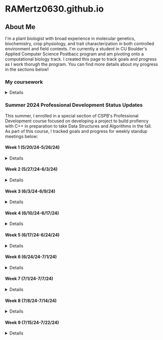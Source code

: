 # RAMertz0630.github.io

## About Me

I'm a plant biologist with broad experience in molecular genetics, biochemistry, crop physiology, and trait characterization in both controlled environment and field contexts. I'm currently a student in CU Boulder's Applied Computer Science Postbacc program and am pivoting onto a computational biology track. I created this page to track goals and progress as I work thorugh the program. You can find more details about my progress in the sections below!

### My coursework
<details>
<br>
<table>
<tr>
<th>Semester</th>
<th>Course Name</th>
<th>Languages Utilized</th>
</tr>
<tr>
<td>Sp 24</td>
<td>Intro Comp Sci</td>  
<td>Python, C++</td>
</tr>
<tr>
<td>Sp 24</td>
<td>Discrete Structures</td>
<td>Python</td>
</tr>
<tr>
<td>Su 24</td>
<td>Intro to Data Science Algorithms</td>
<td>Python</td>
</tr>
<tr>
<td>Su 24</td>
<td>Information Visualization</td>
<td>Python</td>
</tr>
<tr>
<td>Su 24</td>
<td>Professional Development</td>
<td>C++</td>
</tr>
</table>
<br>  
</details>

### Summer 2024 Professional Development Status Updates

This summer, I enrolled in a special section of CSPB's Professional Development course focused on developing a project to build profiency with C++ in preparation to take Data Structures and Algorithms in the fall. As part of this course, I tracked goals and progress for weekly standup meetings below:

#### Week 1 (5/20/24-5/26/24)

<details>
<br>
<b>Progress to Date</b><br>
<ul>
  <li>Reviewed all orientation materials on Moodle</li>
  <li>Created personal Github page to publish status updates</li>
</ul>
<b>Goals for Next Week</b><br>
<ul>
  <li>My current objective is to define my primary goal for the summer: am I mainly building fluency with C++ to limit the risk of juggling unfamiliar coding frameworks and new math concepts simultaneously in the fall, or am I pursuing a dual purpose project that will accomplish the former goal and teach me something useful that I can carry forward onto the data science track?</li>
</ul>
<b>Successess & Challenges</b><br>
<ul>
  <li>Setting up a Github page was new to me and entailed a bit of a learning curve.</li>
  <li>All of my prior data science/comp bio experience has only involved Python and R; I'm currently doing some exploratory research to understand the utility of delving deeply into C++ if I want to stay on this track.</li>
</ul>
</details>

#### Week 2 (5/27/24-6/3/24)

<details>
<br>
<b>What did you do last week?</b><br>
<ul>
  <li>Created personal github page</li>
  <li>Researched data science applications of C++ to refine primary goal (general fluency vs specific project).</li>
  <li>Determined that my primary goal is to build general fluency in C++ in preparation for fall enrollment in CSPB 2270 rather than to pursue a specific data science-facing project.</li>
  <li>Joined Exercism; completed first 3 exercises recommended by Taylor and all prerequisite learning mode exercises to access them.</li>
  <li>Identified a Udemy course to reinforce and move beyond concepts covered in 1300</li>
</ul>
<b>What do you plan to do this week?</b><br>
<ul>
  <li>Finish all remaining week 1-2 Exercism problems recommended by Taylor (Grade, Interest, Election, Trolls), join Sunday office hour to discuss solutions.</li>
  <li>Start on Taylor's recommended Exercism problems for week 3-4 as soon as they're posted.</li>
  <li>Skim/Quickly review exercises in Udemy curriculum on variables, statements, control flow, strings, and functions; delve deeply on arrays/vectors and pointers if time permits. Make this the primary goal of week 4 if not.</li>
</ul>
<b>Are there any impediments in your way?</b><br>
<ul>
  <li>Formatting issues with personal page; the markdown preview (MD_Preview.png) looks fine, but visiting the URL itself (Visiting_URL.png) shows that the formatting on the markdown text that I have collapsed in a details field is lost and creates gibberish.</li>
  <li>A quick search revealed that this might be an issue with translating Markdown to HTML. Beyond that, I don't know how to fix it and it's a time-unbound problem separate from my primary goal of spending 4h each week getting better at C++, so I intend to devote some spare time on evenings and weekends to tackling it before websites are due.</li>
</ul>
<b>Reflection on the process you used last week, how can you make the process work better?</b><br>
<ul>
  <li>Last week's goal was exploration and refinement of goals. Now that this is complete, the next step is to figure out most efficient cadence to integrate the two components of my project (general learning through structured coursework and challenge problems to build fluency) into the four hours I have allocated each week.</li>
</ul>

</details>

#### Week 3 (6/3/24-6/9/24)

<details>
<br>
<b>What did you do last week?</b><br>
<ul>
  <li>Drafted, revised, and submitted Project Plan for review.</li>
  <li>Posted update to personal Github page.</li>
</ul>
<b>What do you plan to do this week?</b><br>
<ul>
  <li>Get back on track with Exercism puzzles; for the Week 3-4 recommended exercises, I got "Log Levels" and "Last Will" done last week; I still need to get the other 3 and as many additional ones in Strings, Loops, and Numbers done as possible to stay on track for Primary Goal 1 in my project proposal.</li>
</ul>
<b>Are there any impediments in your way?</b><br>
<ul>
  <li>I still need to fix the syntax issue on my project website before it's due.</li>
</ul>
<b>Reflection on the process you used last week, how can you make the process work better?</b><br>
<ul>
  <li>Although I'm dedicating the required amount of time to this class, I'm not allocating long enough daily time blocks to be maximally effective. In my current 1-1.5h increments, if I hit one major blocker or knowledge gap, the session is over before I can finish troubleshooting and complete a milestone.</li>
  <li>Starting next week, I plan to trial one contiguous 3 hour block for major project work and a 1.5 hour block for class requirements (peer reviews, drafting and posting progress and feedback) and benchmark my progress on project objectives against the average rate for Weeks 2-3.</li>
</ul>
</details>

#### Week 4 (6/10/24-6/17/24)

<details>
<br>
<b>What did you do last week?</b><br>
<ul>
  <li>Reviewed all 4 assigned Project Plans.</li>
  <li>Attempted Exercism problem "reverse string" and hit a blocker.</li>
  <li>Posted update to personal Github page.</li>
</ul>
<b>?What do you plan to do this week?</b><br>
<ul>
  <li>Revise Project Proposal (too ambitious for allotted time given learning time)</li>
  <li>Review Sections 7 (Arrays and Vectors) and 10 (Characters and Strings)</li>
  <li>Return to Exercism Puzzles and solve all incomplete Puzzles recommended for Weeks 2-6.</li>
</ul>
<b>Are there any impediments in your way?</b><br>
<ul>
  <li>I need to fix the syntax issue on my project website this week.</li>
  <li>I have more of a learning curve than I thought for modern C++ coming out of CSPB 1300; I need to increase the amount of structured study time in my Udemy course and decrease the amount of target Exercises I plan to get done each week until I have a better grasp of header files and how to use items from the std library without "using namespace std".</li>
</ul>
<b>Reflection on the process you used last week, how can you make the process work better?</b>
<ul>
  <li>Using a contiguous 3 hour block for major project work and a 1.5 hour block for class requirements (peer reviews, drafting and posting progress and feedback) worked really well this week. I intend to continue this cadence for the foreseeable future.</li>
</ul>
</details>

#### Week 5 (6/17/24-6/24/24)

<details>
<br>
<b>What did you do last week?</b><br>
<ul>
  <li>Reviewed feedback on my project plan.</li>
  <li>Devoted more time to structured learning; reviewed sections 1-10 in my Udemy course, with an emphasis on Sections 7 (Arrays and Vectors) and 10 (Characters and Strings)</li>
  <li>Finished Week 1-2 recommended exercise "Making the Grade" after reviewing vectors.</li>
  <li>Posted update to personal Github page.</li>
</ul>
<b>What do you plan to do this week?</b><br>
<ul>
  <li>Get unstuck on all recommended Exercises requiring std::string methods (Phone Number, Word Count, Matching Brackets)</li>
  <li>On own time, review Udemy syllabus through Section 13 (OOP - Classes)</li>
  <li>After Section 13, attempt all recommended Exercises that involve classes (Election Day & Trolls from Week 1-2, Alien Game, Dr. Data from Week 3-4)</li>
</ul>
<b>Are there any impediments in your way?</b><br>
<ul>
  <li>A lot of Exercises on my to-do list require a better understanding of std::string member functions in modern C++. I'm closing the knowledge gap this week.</li>
</ul>
<b>Reflection on the process you used last week, how can you make the process work better?</b><br>
<ul>
  <li>I got a lot of good feedback on my project proposal. I really appreciate the advice to prioritize quality of answers over quantity of exercises completed and have amended my project plan and weekly schedule accordingly:</li>
  <li>Finishing and discussing Taylor's assigned biweekly exercises is now higher priority than completing a certain number of exercises by a given date.</li>
  <li>My workflow now starts with attempting the exercises in order of assignment and pivoting to my Udemy course and textbook reading when I hit a blocker.</li>
  <li>Otherwise, I'm doing the Udemy work on my own time; there's not enough time in the semester to finish Exercises and complete a 40h structured class while "on the clock", but I still think both are important and should be done.</li>
  <li>Any extra time is spent completing exercises in assigned concept areas that haven't been recommended yet.</li>
  </ul>
    
</details>

#### Week 6 (6/24/24-7/1/24)

<details>
<br>
<b>What did you do last week?</b><br>
<ul>
  <li>Reviewed Udemy Unit 10 (Characters and Strings)</li>
  <li>Fully completed two Exercism exercises: Atbash Cipher and the recommended problem Matching Brackets</li>
  <li>Partially completed the recommended problem Phone Number (string parsing works; error handling tests beyond my current level)</li>
  <li>Researched HTML tags, fixed formatting issues on personal Github page.</li>
  <li>Posted update to personal Github page.</li>
</ul>
<b>What do you plan to do this week?</b><br>
<ul>
  <li>On own time, finish Section 13 (OOP - Classes)</li>
  <li>Attempt all recommended Exercises that involve classes (Election Day & Trolls from Week 1-2, Alien Game, Dr. Data from Week 3-4)</li>
</ul>
  <b>Are there any impediments in your way?</b><br>
<ul>
  <li>I'm still finding certain aspects of the Exercism UI unintuitive, but I'm learning a lot about unit tests and error handling through the struggle.</li>
</ul>
<b>Reflection on the process you used last week, how can you make the process work better?</b><br>
<ul>
  <li>Prioritizing quality of answers over quantity of exercises completed helped with time management.</li>
</ul>
</details>

#### Week 7 (7/1/24-7/7/24)

<details>
<br>
<b>What did you do last week?</b><br>
<ul>
  <li>Fully completed 6 Exercism puzzles related to strings, loops, and base conversion algorithms: "Protein Translation", "Rotational Cipher", "Bob", "Armstrong Numbers", "Eliud's Eggs", and "Trinary".</li>
  <li>Published all solutions on Exercism and also created a Github repo containing my Exercism code for the semester.</li>
  <li>Started working through Section 13 (OOP - Classes) of my Udemy course.</li>
  <li>Posted update to personal Github page.</li>
</ul>
<b>What do you plan to do this week?</b><br>
<ul>
  <li>Fully complete all recommended Exercises that involve classes (Election Day & Trolls from Week 1-2, Alien Game, Dr. Data from Week 3-4)</li>
  <li>Fully complete all learning path Exercises that involve number parsing (Luhn, Hexadecimal)</li>
  <li>Continue my Udemy course on my own time (next unit after Classes is Operator Overloading).</li>
</ul>
  <b>Are there any impediments in your way?</b><br>
<ul>
  <li>Not this week; I feel like I cleared a major blocker in getting so many exercises done!</li>
</ul>
<b>Reflection on the process you used last week, how can you make the process work better?</b><br>
<ul>
  <li>Being more mentally flexible about what times of day constitute "own time" versus "coursework" helped me to be more productive. I focus best early in the morning, so using that time to learn new concepts "on my own time" and then being "on the clock" solving exercises in the evenings led to a really productive week without a big increase in hours spent.</li>
</ul>
</details>

#### Week 8 (7/8/24-7/14/24)
<details>
<br>
<b>What did you do last week?</b><br>
<ul>
  <li>Finished about half of Section 13 (OOP - Classes) in my Udemy course</li>
  <li>Fully completed 1 Exercism puzzle related to classes: "Ellen's Alien Game"</li>
  <li>Completed Learning Resources assignment by completing a LinkedIn Learning course on creating interactive visualizations with Plotly and Dash</li>
  <li>Posted update to personal Github page.</li>  
</ul>
<b>What do you plan to do this week?</b>(Note: a lot of overlap with last week's plans; see impediments section)<br>
<ul>
  <li>Fully complete all remaining Exercises that involve classes (Election Day & Trolls from Week 1-2, Dr. Data from Week 3-4).</li>
  <li>Fully complete all learning path Exercises that involve number parsing (Luhn, Hexadecimal).</li>
  <li>Continue my Udemy course on my own time (next unit after Classes is Operator Overloading).</li>
</ul>
<b>Are there any impediments in your way?</b><br>
<ul>
  <li>Getting a lot of coding exercises done in a given week is contingent on a) Not having any other assignments due in CSPB 3112 that require "on-the-clock" time and b) Not having major projects or exams in CSPB 3022 or CSPB 4122 that compete for my "off-the-clock" time that I would otherwise spend on my Udemy course. Both blockers were in full effect this week and I didn't get many exercises done as a result.</li>
</ul>
<b>Reflection on the process you used last week, how can you make the process work better?</b><br>
<ul>
  <li>Only time can help with this blocker; by next week, my CSPB 3022 exam will be over and I won't be at peak workload on my CSPB 4122 project, so I'll have more "off-the-clock" time to work on skill development that I can use to spend my CSPB 3112 "on-the-clock" time on exercises.</li>
</ul>
</details>

#### Week 9 (7/15/24-7/22/24)
<details>
<br>
<b>What did you do last week?</b><br>
<ul>
<li>Finished remainder of Section 13 (OOP - Classes) in my Udemy course</li>
<li>Fully completed and published 2 Exercism puzzles related to checksum functions and base conversions: Luhn and Hexadecimal</li>
<li>Drafted, revised, and submitted Project Update Report</li>
<li>Posted update to personal Github page.</li>
</ul>
<b>What do you plan to do this week?</b><br>
<ul>
<li>Finish Pointers and References unit in my Udemy course on my own time.</li>
<li>Main Goal: Finish off Main Goal 1 from my proposal by finishing 3 remaining Exercism learning path exercises related to arrays and vectors (Sieve, Prime Factors, High Scores).</li>
<li>Stretch Goal: Try to get unblocked on as many remaining learning path Exercises that require OOP as possible (Election Day & Trolls from Week 1-2, Dr. Data from Week 3-4).</li>
</ul>
<b>Are there any impediments in your way?</b><br>
<ul>
  <li>Object-oriented programming has a steeper learning curve relative to procedural programming than I thought! I finished the unit on classes, but it will take time to internalize, and I'm currently really confused by how to use references correctly with objects.</li>
</ul>
<b>Reflection on the process you used last week, how can you make the process work better?</b><br>
<ul>
  <li>I think my time allocation is pretty well optimized at this point, but I feel like I could make faster progress if my Udemy course had more practice exercises interspersed with its lectures; I'm having info retention issues. I plan to try mixing in some lectures from Abdul Bari's DSA course next week now that I'm into data structures topics in earnest to see if this helps; it looks like his class offers more exercises.</li>
</ul>
</details>


